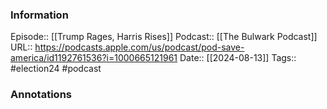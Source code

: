 ### Information

Episode:: [[Trump Rages, Harris Rises]]
Podcast:: [[The Bulwark Podcast]]
URL:: https://podcasts.apple.com/us/podcast/pod-save-america/id1192761536?i=1000665121961
Date:: [[2024-08-13]]
Tags:: #election24 
#podcast


### Annotations

